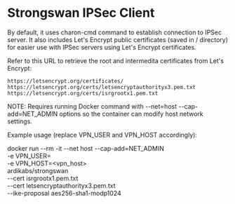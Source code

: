 # Strongswan IPSec Client
By default, it uses charon-cmd command to establish connection to IPSec server. It also includes Let's Encrypt public certificates (saved in / directory) for easier use with IPSec servers using Let's Encrypt certificates.

Refer to this URL to retrieve the root and intermedita certificates from Let's Encrypt:
```
https://letsencrypt.org/certificates/
https://letsencrypt.org/certs/letsencryptauthorityx3.pem.txt
https://letsencrypt.org/certs/isrgrootx1.pem.txt
```
NOTE:
Requires running Docker command with --net=host --cap-add=NET_ADMIN options so the container can modify host network settings.

Example usage (replace VPN_USER and VPN_HOST accordingly):

docker run --rm -it --net host --cap-add=NET_ADMIN \
    -e VPN_USER=<username> \
    -e VPN_HOST=<vpn_host> \
    ardikabs/strongswan \
    --cert isrgrootx1.pem.txt \
    --cert letsencryptauthorityx3.pem.txt \
    --ike-proposal aes256-sha1-modp1024
